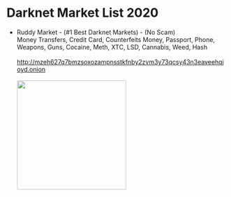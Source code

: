 # Darknet Market List 2020

<ul>
<li>Ruddy Market - (#1 Best Darknet Markets) - (No Scam)
  <br>
  Money Transfers, Credit Card, Counterfeits Money, Passport, Phone, 
  <br>
  Weapons, Guns, Cocaine, Meth, XTC, LSD, Cannabis, Weed, Hash 
  <br>
  <br>
  <a href="http://mzeh627q7bmzsoxozampnsstkfnby2zvm3y73qcsy43n3eaveehqjoyd.onion" rel="nofollow">http://mzeh627q7bmzsoxozampnsstkfnby2zvm3y73qcsy43n3eaveehqjoyd.onion</a></li>
  <br>
 <img src="https://i.hizliresim.com/OrPPDA.png" width="250" height="250">
</ul>

